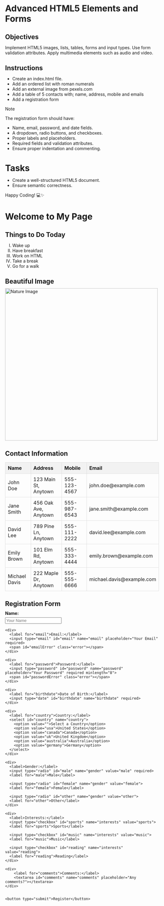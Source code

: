 # Advanced HTML5 Elements and Forms

## Objectives
Implement HTML5 images, lists, tables, forms and input types.
Use form validation attributes.
Apply multimedia elements such as audio and video.

## Instructions

- Create an index.html file.
- Add an ordered list with roman numerals
- Add an external image from pexels.com
- Add a table of 5 contacts with; name, address, mobile and emails
- Add a registration form

>[!NOTE]
>  The registration form should have:
>- Name, email, password, and date fields.
>- A dropdown, radio buttons, and checkboxes.
>- Proper labels and placeholders.
>- Required fields and validation attributes.
>- Ensure proper indentation and commenting.
 
# Tasks
- Create a well-structured HTML5 document.
- Ensure semantic correctness.

Happy Coding! 💻✨

<!DOCTYPE html>
<html lang="en">
<head>
  <meta charset="UTF-8">
  <meta name="viewport" content="width=device-width, initial-scale=1.0">
  <title>My Awesome Page</title>
  <style>
    
    body {
      font-family: sans-serif;
      margin: 20px;
    }

    h1, h2 {
      margin-bottom: 10px;
    }

    label {
      display: block;
      margin-bottom: 5px;
      font-weight: bold;
    }

    input[type="text"],
    input[type="email"],
    input[type="password"],
    input[type="date"],
    select {
      width: 250px;
      padding: 8px;
      margin-bottom: 10px;
      border: 1px solid #ccc;
      border-radius: 4px;
    }

    textarea {
      width: 250px;
      padding: 8px;
      margin-bottom: 10px;
      border: 1px solid #ccc;
      border-radius: 4px;
      height: 80px; /* Set a default height */
    }


    input[type="radio"],
    input[type="checkbox"] {
      margin-right: 5px;
    }

    button {
      background-color: #4CAF50;
      color: white;
      padding: 10px 20px;
      border: none;
      border-radius: 4px;
      cursor: pointer;
    }

    table {
      width: 100%;
      border-collapse: collapse;
      margin-bottom: 20px;
    }

    th, td {
      border: 1px solid #ddd;
      padding: 8px;
      text-align: left;
    }

    th {
      background-color: #f2f2f2;
    }

    .error {
      color: red;
    }
  </style>
</head>
<body>

  <!-- Main Heading -->
  <h1>Welcome to My Page</h1>

  <!-- Ordered List with Roman Numerals -->
  <h2>Things to Do Today</h2>
  <ol type="I">
    <li>Wake up</li>
    <li>Have breakfast</li>
    <li>Work on HTML</li>
    <li>Take a break</li>
    <li>Go for a walk</li>
  </ol>

  <!-- External Image from Pexels -->
  <h2>Beautiful Image</h2>
  <img src="https://images.pexels.com/photos/674010/pexels-photo-674010.jpeg?auto=compress&cs=tinysrgb&w=1260&h=750&dpr=1" alt="Nature Image" width="500">

  <!-- Table of Contacts -->
  <h2>Contact Information</h2>
  <table>
    <thead>
      <tr>
        <th>Name</th>
        <th>Address</th>
        <th>Mobile</th>
        <th>Email</th>
      </tr>
    </thead>
    <tbody>
      <tr>
        <td>John Doe</td>
        <td>123 Main St, Anytown</td>
        <td>555-123-4567</td>
        <td>john.doe@example.com</td>
      </tr>
      <tr>
        <td>Jane Smith</td>
        <td>456 Oak Ave, Anytown</td>
        <td>555-987-6543</td>
        <td>jane.smith@example.com</td>
      </tr>
      <tr>
        <td>David Lee</td>
        <td>789 Pine Ln, Anytown</td>
        <td>555-111-2222</td>
        <td>david.lee@example.com</td>
      </tr>
      <tr>
        <td>Emily Brown</td>
        <td>101 Elm Rd, Anytown</td>
        <td>555-333-4444</td>
        <td>emily.brown@example.com</td>
      </tr>
      <tr>
        <td>Michael Davis</td>
        <td>222 Maple Dr, Anytown</td>
        <td>555-555-6666</td>
        <td>michael.davis@example.com</td>
      </tr>
    </tbody>
  </table>

  <!-- Registration Form -->
  <h2>Registration Form</h2>
  <form action="#" method="POST" id="registrationForm">
    <div>
      <label for="name">Name:</label>
      <input type="text" id="name" name="name" placeholder="Your Name" required minlength="2" maxlength="50">
      <span id="nameError" class="error"></span>
    </div>

    <div>
      <label for="email">Email:</label>
      <input type="email" id="email" name="email" placeholder="Your Email" required>
      <span id="emailError" class="error"></span>
    </div>

    <div>
      <label for="password">Password:</label>
      <input type="password" id="password" name="password" placeholder="Your Password" required minlength="8">
      <span id="passwordError" class="error"></span>
    </div>

    <div>
      <label for="birthdate">Date of Birth:</label>
      <input type="date" id="birthdate" name="birthdate" required>
    </div>

    <div>
      <label for="country">Country:</label>
      <select id="country" name="country">
        <option value="">Select a Country</option>
        <option value="usa">United States</option>
        <option value="canada">Canada</option>
        <option value="uk">United Kingdom</option>
        <option value="australia">Australia</option>
        <option value="germany">Germany</option>
      </select>
    </div>

    <div>
      <label>Gender:</label>
      <input type="radio" id="male" name="gender" value="male" required>
      <label for="male">Male</label>

      <input type="radio" id="female" name="gender" value="female">
      <label for="female">Female</label>

      <input type="radio" id="other" name="gender" value="other">
      <label for="other">Other</label>
    </div>

    <div>
      <label>Interests:</label>
      <input type="checkbox" id="sports" name="interests" value="sports">
      <label for="sports">Sports</label>

      <input type="checkbox" id="music" name="interests" value="music">
      <label for="music">Music</label>

      <input type="checkbox" id="reading" name="interests" value="reading">
      <label for="reading">Reading</label>
    </div>

    <div>
        <label for="comments">Comments:</label>
        <textarea id="comments" name="comments" placeholder="Any comments?"></textarea>
    </div>


    <button type="submit">Register</button>
  </form>

  <script>
    // Basic client-side validation (can be enhanced)
    document.getElementById("registrationForm").addEventListener("submit", function(event) {
      let isValid = true;

      // Name Validation
      const nameInput = document.getElementById("name");
      const nameError = document.getElementById("nameError");
      if (nameInput.value.trim() === "") {
        nameError.textContent = "Name is required.";
        isValid = false;
      } else if (nameInput.value.length < 2) {
        nameError.textContent = "Name must be at least 2 characters.";
        isValid = false;
      } else {
        nameError.textContent = ""; // Clear error message
      }

      // Email Validation (basic)
      const emailInput = document.getElementById("email");
      const emailError = document.getElementById("emailError");
      if (emailInput.value.trim() === "") {
        emailError.textContent = "Email is required.";
        isValid = false;
      } else if (!/^\S+@\S+\.\S+$/.test(emailInput.value)) {
        emailError.textContent = "Invalid email format.";
        isValid = false;
      } else {
        emailError.textContent = "";
      }

       // Password Validation
      const passwordInput = document.getElementById("password");
      const passwordError = document.getElementById("passwordError");
      if (passwordInput.value.trim() === "") {
        passwordError.textContent = "Password is required.";
        isValid = false;
      } else if (passwordInput.value.length < 8) {
        passwordError.textContent = "Password must be at least 8 characters.";
        isValid = false;
      } else {
        passwordError.textContent = "";
      }


      if (!isValid) {
        event.preventDefault(); // Prevent form submission if validation fails
      }
    });
  </script>
</body>
</html>
